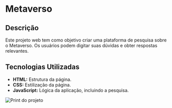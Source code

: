 # Metaverso

## Descrição
Este projeto web tem como objetivo criar uma plataforma de pesquisa sobre o Metaverso. Os usuários podem digitar suas dúvidas e obter respostas relevantes.

## Tecnologias Utilizadas
* **HTML:** Estrutura da página.
* **CSS:** Estilização da página.
* **JavaScript:** Lógica da aplicação, incluindo a pesquisa.

![Print do projeto](metaverso/reame.png)


